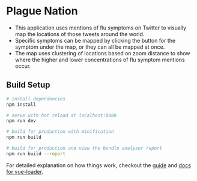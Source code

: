 # Plague Nation

* This application uses mentions of flu symptoms on Twitter to visually map the locations of those tweets around the world.
* Specific symptoms can be mapped by clicking the button for the symptom under the map, or they can all be mapped at once.
* The map uses clustering of locations based on zoom distance to show where the higher and lower concentrations of flu symptom mentions occur.

## Build Setup

``` bash
# install dependencies
npm install

# serve with hot reload at localhost:8080
npm run dev

# build for production with minification
npm run build

# build for production and view the bundle analyzer report
npm run build --report
```

For detailed explanation on how things work, checkout the [guide](http://vuejs-templates.github.io/webpack/) and [docs for vue-loader](http://vuejs.github.io/vue-loader).
